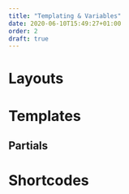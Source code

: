 ```yaml
---
title: "Templating & Variables"
date: 2020-06-10T15:49:27+01:00
order: 2
draft: true
---
```

# Layouts

# Templates

## Partials

# Shortcodes

